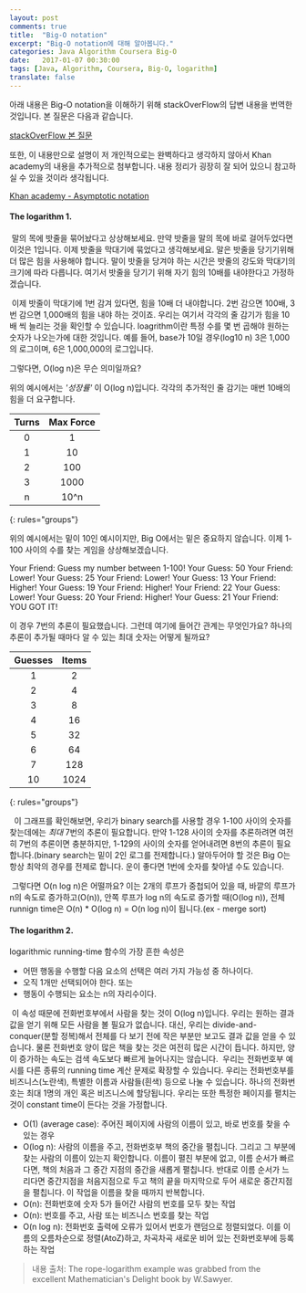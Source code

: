 ```yaml
---
layout: post
comments: true
title:  "Big-O notation"
excerpt: "Big-O notation에 대해 알아봅니다."
categories: Java Algorithm Coursera Big-O
date:   2017-01-07 00:30:00
tags: [Java, Algorithm, Coursera, Big-O, logarithm]
translate: false
---
```


<p>아래 내용은 Big-O notation을 이해하기 위해 stackOverFlow의 답변 내용을 번역한 것입니다. 본 질문은 다음과 같습니다.</p>
<a href="http://stackoverflow.com/questions/2307283/what-does-olog-n-mean-exactly">stackOverFlow 본 질문</a>

<p>또한, 이 내용만으로 설명이 저 개인적으로는 완벽하다고 생각하지 않아서 Khan academy의 내용을 추가적으로 첨부합니다. 내용 정리가 굉장히 잘 되어 있으니 참고하실 수 있을 것이라 생각됩니다.</p>
<a href="https://www.khanacademy.org/computing/computer-science/algorithms/asymptotic-notation/a/asymptotic-notation">Khan academy - Asymptotic notation</a>

#### The logarithm 1.

&nbsp;말의 목에 밧줄을 묶어놨다고 상상해보세요. 만약 밧줄을 말의 목에 바로 걸어두었다면 이것은 1입니다. 이제 밧줄을 막대기에 묶었다고 생각해보세요. 말은 밧줄을 당기기위해 더 많은 힘을 사용해야 합니다. 말이 밧줄을 당겨야 하는 시간은 밧줄의 강도와 막대기의 크기에 따라 다릅니다. 여기서 밧줄을 당기기 위해 자기 힘의 10배를 내야한다고 가정하겠습니다.

&nbsp;이제 밧줄이 막대기에 1번 감겨 있다면, 힘을 10배 더 내야합니다. 2번 감으면 100배, 3번 감으면 1,000배의 힘을 내야 하는 것이죠. 우리는 여기서 각각의 줄 감기가 힘을 10배 씩 늘리는 것을 확인할 수 있습니다. loagrithm이란 특정 수를 몇 번 곱해야 원하는 숫자가 나오는가에 대한 것입니다. 예를 들어, base가 10일 경우(log10 n) 3은 1,000의 로그이며, 6은 1,000,000의 로그입니다.

그렇다면, O(log n)은 무슨 의미일까요?

위의 예시에서는 *'성장률'* 이 O(log n)입니다. 각각의 추가적인 줄 감기는 매번 10배의 힘을 더 요구합니다.

| Turns | Max Force |
|:--------:|:-------:|
| 0   | 1   |
| 1   | 10   |
| 2   | 100   |
| 3   | 1000   |
| n   | 10^n   |
{: rules="groups"}

위의 예시에서는 밑이 10인 예시이지만, Big O에서는 밑은 중요하지 않습니다. 이제 1-100 사이의 수를 찾는 게임을 상상해보겠습니다.

Your Friend: Guess my number between 1-100!
Your Guess: 50
Your Friend: Lower!
Your Guess: 25
Your Friend: Lower!
Your Guess: 13
Your Friend: Higher!
Your Guess: 19
Your Friend: Higher!
Your Friend: 22
Your Guess: Lower!
Your Guess: 20
Your Friend: Higher!
Your Guess: 21
Your Friend: YOU GOT IT!  

이 경우 7번의 추론이 필요했습니다. 그런데 여기에 들어간 관계는 무엇인가요? 하나의 추론이 추가될 때마다 알 수 있는 최대 숫자는 어떻게 될까요?

| Guesses | Items   |
|:--------:|:-------:|
|  1      |   2     |
|  2      |   4     |
|  3      |   8     |
|  4      |   16    |
|  5      |   32    |
|  6      |   64    |
|  7      |   128   |
|  10     |   1024  |
{: rules="groups"}

&nbsp; 이 그래프를 확인해보면, 우리가 binary search를 사용할 경우 1-100 사이의 숫자를 찾는데에는 *최대* 7번의 추론이 필요합니다. 만약 1-128 사이의 숫자를 추론하려면 여전히 7번의 추론이면 충분하지만, 1-129의 사이의 숫자를 얻어내려면 8번의 추론이 필요합니다.(binary search는 밑이 2인 로그를 전제합니다.) 알아두어야 할 것은 Big O는 항상 최악의 경우를 전제로 합니다. 운이 좋다면 1번에 숫자를 찾아낼 수도 있습니다.

&nbsp;그렇다면 O(n log n)은 어떨까요? 이는 2개의 루프가 중첩되어 있을 때, 바깥의 루프가 n의 속도로 증가하고(O(n)), 안쪽 루프가 log n의 속도로 증가할 때(O(log n)), 전체 runnign time은 O(n) * O(log n) = O(n log n)이 됩니다.(ex - merge sort)



#### The logarithm 2.

logarithmic running-time 함수의 가장 흔한 속성은

* 어떤 행동을 수행할 다음 요소의 선택은 여러 가지 가능성 중 하나이다.
* 오직 1개만 선택되어야 한다.
또는
* 행동이 수행되는 요소는 n의 자리수이다.

&nbsp;이 속성 때문에 전화번호부에서 사람을 찾는 것이 O(log n)입니다. 우리는 원하는 결과값을 얻기 위해 모든 사람을 볼 필요가 없습니다. 대신, 우리는 divide-and-conquer(분할 정복)해서 전체를 다 보기 전에 작은 부분만 보고도 결과 값을 얻을 수 있습니다. 물론 전화번호 양이 많은 책을 찾는 것은 여전히 많은 시간이 듭니다. 하지만, 양이 증가하는 속도는 검색 속도보다 빠르게 늘어나지는 않습니다.
&nbsp;우리는 전화번호부 예시를 다른 종류의 running time 계산 문제로 확장할 수 있습니다. 우리는 전화번호부를 비즈니스(노란색), 특별한 이름과 사람들(흰색) 등으로 나눌 수 있습니다. 하나의 전화번호는 최대 1명의 개인 혹은 비즈니스에 할당됩니다. 우리는 또한 특정한 페이지를 펼치는 것이 constant time이 든다는 것을 가정합니다.

* O(1) (average case): 주어진 페이지에 사람의 이름이 있고, 바로 번호를 찾을 수 있는 경우
* O(log n): 사람의 이름을 주고, 전화번호부 책의 중간을 펼칩니다. 그리고 그 부분에 찾는 사람의 이름이 있는지 확인합니다. 이름이 펼친 부분에 없고, 이름 순서가 빠르다면, 책의 처음과 그 중간 지점의 중간을 새롭게 펼칩니다. 반대로 이름 순서가 느리다면 중간지점을 처음지점으로 두고 책의 끝을 마지막으로 두어 새로운 중간지점을 펼칩니다. 이 작업을 이름을 찾을 때까지 반복합니다.
* O(n): 전화번호에 숫자 5가 들어간 사람의 번호를 모두 찾는 작업
* O(n): 번호를 주고, 사람 또는 비즈니스 번호를 찾는 작업
* O(n log n): 전화번호 출력에 오류가 있어서 번호가 랜덤으로 정렬되었다. 이를 이름의 오름차순으로 정렬(AtoZ)하고, 차곡차곡 새로운 비어 있는 전화번호부에 등록하는 작업


> 내용 출처: The rope-logarithm example was grabbed from the excellent Mathematician's Delight book by W.Sawyer.
